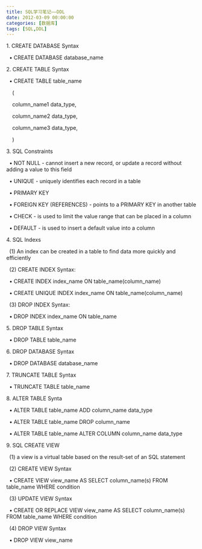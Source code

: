 ```yaml
---
title: SQL学习笔记——DDL
date: 2012-03-09 00:00:00
categories: [数据库]
tags: [SQL,DDL]
---
```


​1. CREATE DATABASE Syntax

  • CREATE DATABASE database\_name


​2. CREATE TABLE Syntax

  • CREATE TABLE table\_name 

    (

    column\_name1 data\_type,

    column\_name2 data\_type,

    column\_name3 data\_type,

    )


​3. SQL Constraints

  • NOT NULL - cannot insert a new record, or update a record without
adding a value to this field

  • UNIQUE - uniquely identifies each record in a table

  • PRIMARY KEY

  • FOREIGN KEY (REFERENCES) - points to a PRIMARY KEY in another table

  • CHECK - is used to limit the value range that can be placed in a
column

  • DEFAULT - is used to insert a default value into a column


​4. SQL Indexs

  (1) An index can be created in a table to find data more quickly and
efficiently

  (2) CREATE INDEX Syntax:

  • CREATE INDEX index\_name ON table\_name(column\_name)

  • CREATE UNIQUE INDEX index\_name ON table\_name(column\_name)

  (3) DROP INDEX Syntax: 

  • DROP INDEX index\_name ON table\_name


​5. DROP TABLE Syntax

  • DROP TABLE table\_name


​6. DROP DATABASE Syntax

  • DROP DATABASE database\_name


​7. TRUNCATE TABLE Syntax

  • TRUNCATE TABLE table\_name


​8. ALTER TABLE Synta

  • ALTER TABLE table\_name ADD column\_name data\_type

  • ALTER TABLE table\_name DROP column\_name

  • ALTER TABLE table\_name ALTER COLUMN column\_name data\_type


​9. SQL CREATE VIEW

  (1) a view is a virtual table based on the result-set of an SQL
statement

  (2) CREATE VIEW Syntax

  • CREATE VIEW view\_name AS SELECT column\_name(s) FROM table\_name
WHERE condition

  (3) UPDATE VIEW Syntax

  • CREATE OR REPLACE VIEW view\_name AS SELECT column\_name(s) FROM
table\_name WHERE condition

  (4) DROP VIEW Syntax

  • DROP VIEW view\_name
